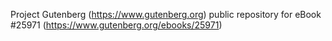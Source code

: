 Project Gutenberg (https://www.gutenberg.org) public repository for eBook #25971 (https://www.gutenberg.org/ebooks/25971)
